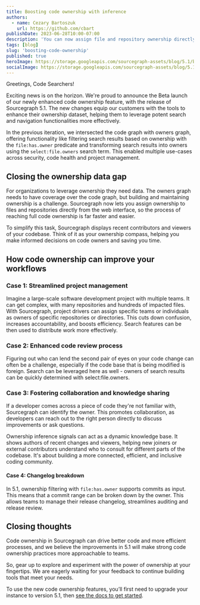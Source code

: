 ```yaml
---
title: Boosting code ownership with inference
authors:
  - name: Cezary Bartoszuk
    url: https://github.com/cbart
publishDate: 2023-06-28T10:00-07:00
description: 'You can now assign file and repository ownership directly from the Code Search interface. Sourcegraph also provides signals, such as recent contributors, to help you infer file ownership and save time.'
tags: [blog]
slug: 'boosting-code-ownership'
published: true
heroImage: https://storage.googleapis.com/sourcegraph-assets/blog/5.1/boosting-code-ownership.png
socialImage: https://storage.googleapis.com/sourcegraph-assets/blog/5.1/boosting-code-ownership.png
---
```


Greetings, Code Searchers!

Exciting news is on the horizon. We're proud to announce the Beta launch of our newly enhanced code ownership feature, with the release of Sourcegraph 5.1. The new changes equip our customers with the tools to enhance their ownership dataset, helping them to leverage potent search and navigation functionalities more effectively.

In the previous iteration, we intersected the code graph with owners graph, offering functionality like filtering search results based on ownership with the `file:has.owner` predicate and transforming search results into owners using the `select:file.owners` search term. This enabled multiple use-cases across security, code health and project management.

## Closing the ownership data gap

For organizations to leverage ownership they need data. The owners graph needs to have coverage over the code graph, but building and maintaining ownership is a challenge. Sourcegraph now lets you assign ownership to files and repositories directly from the web interface, so the process of reaching full code ownership is far faster and easier.

To simplify this task, Sourcegraph displays recent contributors and viewers of your codebase. Think of it as your ownership compass, helping you make informed decisions on code owners and saving you time.

## How code ownership can improve your workflows

### Case 1: Streamlined project management

Imagine a large-scale software development project with multiple teams. It can get complex, with many repositories and hundreds of impacted files. With Sourcegraph, project drivers can assign specific teams or individuals as owners of specific repositories or directories. This cuts down confusion, increases accountability, and boosts efficiency. Search features can be then used to distribute work more effectively.

### Case 2: Enhanced code review process

Figuring out who can lend the second pair of eyes on your code change can often be a challenge, especially if the code base that is being modified is foreign. Search can be leveraged here as well - owners of search results can be quickly determined with select:file.owners.

### Case 3: Fostering collaboration and knowledge sharing

If a developer comes across a piece of code they're not familiar with, Sourcegraph can identify the owner. This promotes collaboration, as developers can reach out to the right person directly to discuss improvements or ask questions.

Ownership inference signals can act as a dynamic knowledge base. It shows authors of recent changes and viewers, helping new joiners or external contributors understand who to consult for different parts of the codebase. It's about building a more connected, efficient, and inclusive coding community.

#### Case 4: Changelog breakdown

In 5.1, ownership filtering with `file:has.owner` supports commits as input. This means that a commit range can be broken down by the owner. This allows teams to manage their release changelog, streamlines auditing and release review.

## Closing thoughts

Code ownership in Sourcegraph can drive better code and more efficient processes, and we believe the improvements in 5.1 will make strong code ownership practices more approachable to teams.

So, gear up to explore and experiment with the power of ownership at your fingertips. We are eagerly waiting for your feedback to continue building tools that meet your needs.

To use the new code ownership features, you’ll first need to upgrade your instance to version 5.1, then [see the docs to get started](https://docs.sourcegraph.com/own).
